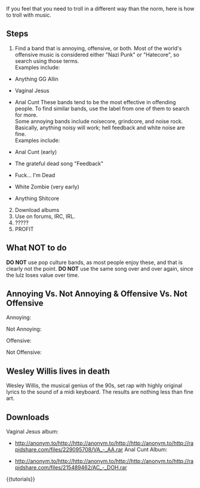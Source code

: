 If you feel that you need to troll in a different way than the norm, here is how to troll with music.

## Steps ##

1. Find a band that is annoying, offensive, or both.
Most of the world's offensive music is considered either "Nazi Punk" or "Hatecore", so search using those terms. <br>
Examples include:

* Anything GG Allin
* Vaginal Jesus
* Anal Cunt
These bands tend to be the most effective in offending people. To find similar bands, use the label from one of them to search for more. <br>
Some annoying bands include  noisecore, grindcore, and noise rock. Basically, anything noisy will work; hell feedback and white noise are fine. <br>
Examples include:

* Anal Cunt (early)
* The grateful dead song "Feedback"
* Fuck... I'm Dead
* White Zombie (very early)
* Anything Shitcore
2. Download albums
3. Use on forums, IRC, IRL.
4. ?????
5. PROFIT

## What NOT to do ##

**DO NOT** use pop culture bands, as most people enjoy these, and that is clearly not the point.
**DO NOT** use the same song over and over again, since the lulz loses value over time.

## Annoying Vs. Not Annoying & Offensive Vs. Not Offensive ##

Annoying:

Not Annoying:

Offensive:

Not Offensive:


## Wesley Willis lives in death ##

Wesley Willis, the musical genius of the 90s, set rap with highly original lyrics to the sound of a midi keyboard. The results are nothing less than fine art.



## Downloads  ##

Vaginal Jesus album:

* <http://anonym.to/http://http://anonym.to/http://http://anonym.to/http://rapidshare.com/files/229095708/VA_-_AA.rar>
Anal Cunt Album:

* <http://anonym.to/http://http://anonym.to/http://http://anonym.to/http://rapidshare.com/files/215489462/AC_-_DOH.rar>

{{tutorials}}
